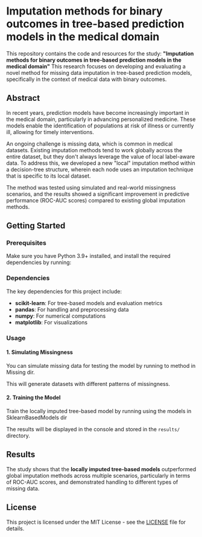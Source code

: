
# Imputation methods for binary outcomes in tree-based prediction models in the medical domain

This repository contains the code and resources for the study: **"Imputation methods for binary outcomes in tree-based prediction models in the medical domain"** This research focuses on developing and evaluating a novel method for missing data imputation in tree-based prediction models, specifically in the context of medical data with binary outcomes.

## Abstract

In recent years, prediction models have become increasingly important in the medical domain, particularly in advancing personalized medicine. These models enable the identification of populations at risk of illness or currently ill, allowing for timely interventions. 

An ongoing challenge is missing data, which is common in medical datasets. Existing imputation methods tend to work globally across the entire dataset, but they don't always leverage the value of local label-aware data. To address this, we developed a new "local" imputation method within a decision-tree structure, wherein each node uses an imputation technique that is specific to its local dataset.

The method was tested using simulated and real-world missingness scenarios, and the results showed a significant improvement in predictive performance (ROC-AUC scores) compared to existing global imputation methods.

## Getting Started

### Prerequisites

Make sure you have Python 3.9+ installed, and install the required dependencies by running:

### Dependencies

The key dependencies for this project include:

- **scikit-learn**: For tree-based models and evaluation metrics
- **pandas**: For handling and preprocessing data
- **numpy**: For numerical computations
- **matplotlib**: For visualizations

### Usage

#### 1. Simulating Missingness

You can simulate missing data for testing the model by running to method in Missing dir.


This will generate datasets with different patterns of missingness.

#### 2. Training the Model

Train the locally imputed tree-based model by running using the models in SklearnBasedModels dir

The results will be displayed in the console and stored in the `results/` directory.

## Results

The study shows that the **locally imputed tree-based models** outperformed global imputation methods across multiple scenarios, particularly in terms of ROC-AUC scores, and demonstrated handling to different types of missing data.


## License

This project is licensed under the MIT License - see the [LICENSE](LICENSE) file for details.

